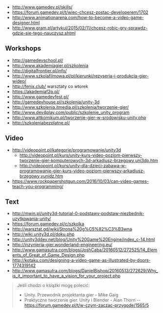 - http://www.gamedev.pl/skills/
- https://forum.gamedev.pl/t/wiec-chcesz-zostac-developerem/1702
- http://www.animationarena.com/how-to-become-a-video-game-designer.html
- http://www.gram.pl/artykul/2015/02/11/chcesz-robic-gry-sprawdz-gdzie-sie-tego-nauczysz.shtml

## Workshops

- http://gamedevschool.pl/
- http://www.akademiagier.pl/szkolenia
- http://digitalfrontier.pl/info/
- http://www.szkolafilmowa.pl/pl/kierunki/rezyseria-i-produkcja-gier-wideo/
- http://fenix.club/ warsztaty co wtorek
- https://akademiaf2p.pl/
- http://www.gamedevfest.pl/
- http://gamedevhouse.pl/szkolenia/unity-3d
- http://www.szkolenia.itmedia.pl/szkolenia/tworzenie-gier/
- http://www.dev4play.com/public/szkolenie_unity_program
- http://www.altkomikum.pl/tworzenie-gier-w-srodowisku-unity.php
- http://szkoleniabezplatne.pl/

## Video

- http://videopoint.pl/kategorie/programowanie/unity3d
  - http://videopoint.pl/kurs/unity-kurs-video-poziom-pierwszy-tworzenie-gier-komputerowych-3d-arkadiusz-brzegowy,uni3dp.htm
  - http://videopoint.pl/kurs/unity-dla-dzieci-zabawa-w-programowanie-gier-kurs-video-poziom-pierwszy-arkadiusz-brzegowy,vunidz.htm
- https://www.rockpapershotgun.com/2016/10/03/can-video-games-teach-you-programming/

## Text


- http://mwin.pl/unity3d-tutorial-0-podstawy-podstaw-niezbednik-uzytkowania-unity/
- https://forum.gamedev.pl/c/szkolka
- http://warsztat.gd/wiki/Strona%20g%C5%82%C3%B3wna
- http://wiki.unity3d.pl/doku.php
- http://unity3ddev.net/blog/Unity%20Game%20Engine/index_c-14.html
- http://inzynieria-gier.wonderland-engineering.eu/
- http://www.gamasutra.com/blogs/JoshCaba/20160512/272525/14_Elements_of_Great_of_Game_Design.php
- http://kotaku.com/designing-a-video-game-as-illustrated-by-doors-1774319142
- http://www.gamasutra.com/blogs/DanielBishop/20160513/272629/Why_is_it_important_to_have_a_vision_for_your_project.php

>Jeśli chodzi o książki mogę polecić:
>- Unity. Przewodnik projektanta gier - Mike Gaig
>- Praktyczne tworzenie gier. Unity i Blender - Alan Thorn
>-- https://forum.gamedev.pl/t/w-czym-zaczac-przygode/1565/5
